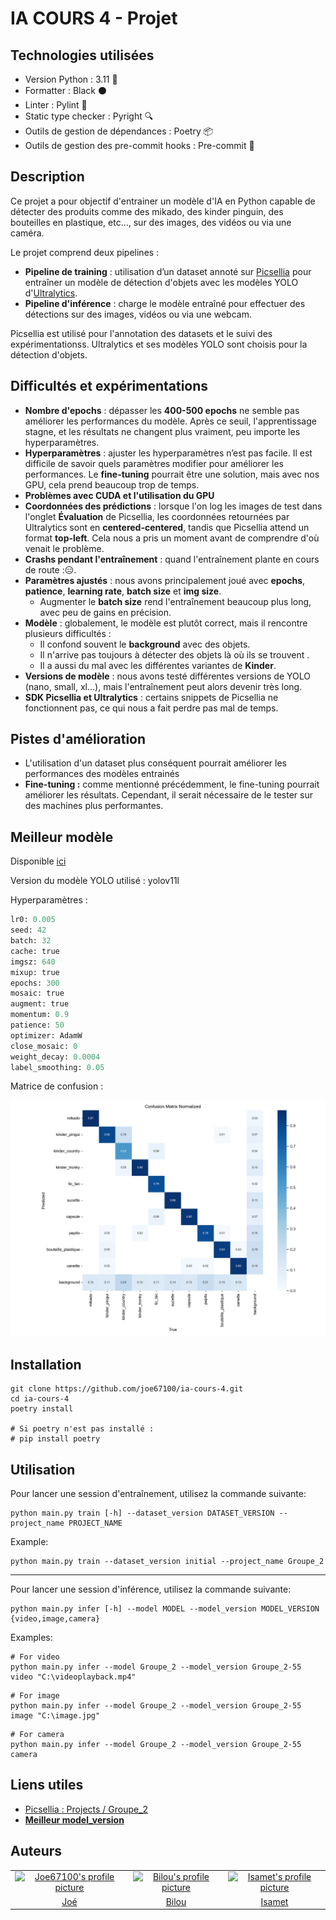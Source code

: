 # IA COURS 4 - Projet

## Technologies utilisées
* Version Python : 3.11 🐍
* Formatter : Black ⚫
* Linter : Pylint 🧹
* Static type checker : Pyright 🔍
* Outils de gestion de dépendances : Poetry 📦
* Outils de gestion des pre-commit hooks : Pre-commit 🎣

## Description
Ce projet a pour objectif d'entrainer un modèle d'IA en Python capable de détecter des produits comme des mikado, des kinder pinguin, des bouteilles en plastique, etc..., sur des images, des vidéos ou via une caméra.

Le projet comprend deux pipelines :
* **Pipeline de training** : utilisation d’un dataset annoté sur [Picsellia](https://www.picsellia.com/) pour entraîner un modèle de détection d'objets avec les modèles YOLO d'[Ultralytics](https://www.ultralytics.com/fr).
* **Pipeline d'inférence** : charge le modèle entraîné pour effectuer des détections sur des images, vidéos ou via une webcam.

Picsellia est utilisé pour l'annotation des datasets et le suivi des expérimentationss.
Ultralytics et ses modèles YOLO sont choisis pour la détection d'objets.

## Difficultés et expérimentations

- **Nombre d'epochs** : dépasser les **400-500 epochs** ne semble pas améliorer les performances du modèle. Après ce seuil, l'apprentissage stagne, et les résultats ne changent plus vraiment, peu importe les hyperparamètres.
- **Hyperparamètres** : ajuster les hyperparamètres n’est pas facile. Il est difficile de savoir quels paramètres modifier pour améliorer les performances. Le **fine-tuning** pourrait être une solution, mais avec nos GPU, cela prend beaucoup trop de temps.
- **Problèmes avec CUDA et l'utilisation du GPU**
- **Coordonnées des prédictions** : lorsque l'on log les images de test dans l'onglet **Évaluation** de Picsellia, les coordonnées retournées par Ultralytics sont en **centered-centered**, tandis que Picsellia attend un format **top-left**. Cela nous a pris un moment avant de comprendre d'où venait le problème.
- **Crashs pendant l'entraînement** : quand l'entraînement plante en cours de route :😑.
- **Paramètres ajustés** : nous avons principalement joué avec **epochs**, **patience**, **learning rate**, **batch size** et **img size**.
  - Augmenter le **batch size** rend l'entraînement beaucoup plus long, avec peu de gains en précision.
- **Modèle** : globalement, le modèle est plutôt correct, mais il rencontre plusieurs difficultés :
  - Il confond souvent le **background** avec des objets.
  - Il n'arrive pas toujours à détecter des objets là où ils se trouvent ️.
  - Il a aussi du mal avec les différentes variantes de **Kinder**.
- **Versions de modèle** : nous avons testé différentes versions de YOLO (nano, small, xl...), mais l'entraînement peut alors devenir très long.
- **SDK Picsellia et Ultralytics** : certains snippets de Picsellia ne fonctionnent pas, ce qui nous a fait perdre pas mal de temps.


## Pistes d'amélioration

- L'utilisation d'un dataset plus conséquent pourrait améliorer les performances des modèles entrainés
- **Fine-tuning :** comme mentionné précédemment, le fine-tuning pourrait améliorer les résultats. Cependant, il serait nécessaire de le tester sur des machines plus performantes.

## Meilleur modèle
Disponible [ici](https://app.picsellia.com/0192f6db-86b6-784c-80e6-163debb242d5/project/01936420-552b-796d-a41c-3b3bf1f7348f/experiment/0194df46-9bc6-75ce-87e5-6f4f6f63beb9/)

Version du modèle YOLO utilisé : yolov11l

Hyperparamètres :
```python
lr0: 0.005
seed: 42
batch: 32
cache: true
imgsz: 640
mixup: true
epochs: 300
mosaic: true
augment: true
momentum: 0.9
patience: 50
optimizer: AdamW
close_mosaic: 0
weight_decay: 0.0004
label_smoothing: 0.05
```

Matrice de confusion :

![img.png](img.png)

## Installation
```shell
git clone https://github.com/joe67100/ia-cours-4.git
cd ia-cours-4
poetry install

# Si poetry n'est pas installé :
# pip install poetry
```

## Utilisation

Pour lancer une session d'entraînement, utilisez la commande suivante:
```shell
python main.py train [-h] --dataset_version DATASET_VERSION --project_name PROJECT_NAME
```
Example:
```shell
python main.py train --dataset_version initial --project_name Groupe_2
```
---

Pour lancer une session d'inférence, utilisez la commande suivante:
```shell
python main.py infer [-h] --model MODEL --model_version MODEL_VERSION {video,image,camera}
```
Examples:
```shell
# For video
python main.py infer --model Groupe_2 --model_version Groupe_2-55 video "C:\videoplayback.mp4"
```
```shell
# For image
python main.py infer --model Groupe_2 --model_version Groupe_2-55 image "C:\image.jpg"
```
```shell
# For camera
python main.py infer --model Groupe_2 --model_version Groupe_2-55 camera
```

## Liens utiles
- [Picsellia : Projects / Groupe_2](https://app.picsellia.com/0192f6db-86b6-784c-80e6-163debb242d5/project/01936420-552b-796d-a41c-3b3bf1f7348f)
- [**Meilleur model_version**](https://app.picsellia.com/0192f6db-86b6-784c-80e6-163debb242d5/project/01936420-552b-796d-a41c-3b3bf1f7348f/experiment/0194df46-9bc6-75ce-87e5-6f4f6f63beb9/)


## Auteurs

<table style="width:100%; text-align:center;">
  <tr>
    <td><a href="https://github.com/joe67100"><img src="https://avatars.githubusercontent.com/u/71235356?v=4?s=100" alt="Joe67100's profile picture" /></a></td>
    <td><a href="https://github.com/Bricklou"><img src="https://avatars.githubusercontent.com/u/15181236?v=4?s=100" alt="Bilou's profile picture" /></a></td>
    <td><a href="https://github.com/AIsamet"><img src="https://avatars.githubusercontent.com/u/94604758?v=4?s=100" alt="Isamet's profile picture" /></a></td>
  </tr>
  <tr>
    <td><a href="https://github.com/joe67100">Joé</a>
    <td><a href="https://github.com/Bricklou">Bilou</a>
    <td><a href="https://github.com/AIsamet">Isamet</a>
  </tr>
</table>
